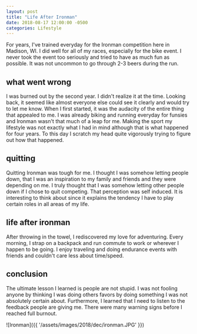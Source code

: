 ```yaml
---
layout: post
title: "Life After Ironman"
date: 2018-08-17 12:00:00 -0500
categories: Lifestyle
---
```


For years, I've trained everyday for the Ironman competition here in Madison, WI.
I did well for all of my races, especially for the bike event.
I never took the event too seriously and tried to have as much fun as possible.
It was not uncommon to go through 2-3 beers during the run.

## what went wrong
I was burned out by the second year. 
I didn't realize it at the time. Looking back, it seemed like almost everyone else could see it clearly and would try to let me know. 
When I first started, it was the audacity of the entire thing that appealed to me.
I was already biking and running everyday for funsies and Ironman wasn't that much of a leap for me. 
Making the sport my lifestyle was not exactly what I had in mind although that is what happened for four years.
To this day I scratch my head quite vigorously trying to figure out how that happened.
 

## quitting
Quitting Ironman was tough for me.
I thought I was somehow letting people down, that I was an inspiration to my family and friends and they were depending on me.
I truly thought that I was somehow letting other people down if I chose to quit competing.
That perception was self induced.
It is interesting to think about since it explains the tendency I have to play certain roles in all areas of my life.   

## life after ironman
After throwing in the towel, I rediscovered my love for adventuring.
Every morning, I strap on a backpack and run commute to work or wherever I happen to be going.
I enjoy traveling and doing endurance events with friends and couldn't care less about time/speed.  

## conclusion
The ultimate lesson I learned is people are not stupid. 
I was not fooling anyone by thinking I was doing others favors by doing something I was not absolutely certain about.
Furthermore, I learned that I need to listen to the feedback people are giving me.
There were many warning signs before I reached full burnout. 

![Ironman]({{ '/assets/images/2018/dec/ironman.JPG' }})

